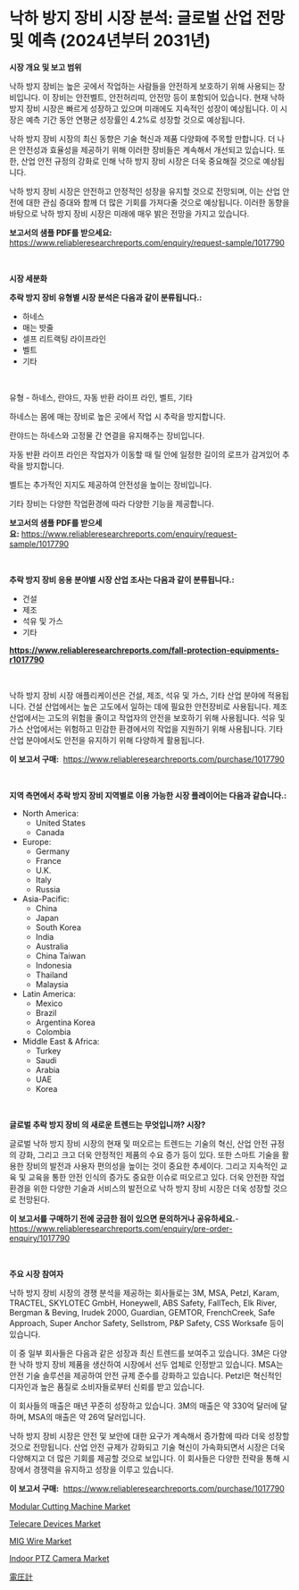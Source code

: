<p><h1>낙하 방지 장비 시장 분석: 글로벌 산업 전망 및 예측 (2024년부터 2031년)</h1></p><p><strong>시장 개요 및 보고 범위</strong></p>
<p><p>낙하 방지 장비는 높은 곳에서 작업하는 사람들을 안전하게 보호하기 위해 사용되는 장비입니다. 이 장비는 안전벨트, 안전허리띠, 안전망 등이 포함되어 있습니다. 현재 낙하 방지 장비 시장은 빠르게 성장하고 있으며 미래에도 지속적인 성장이 예상됩니다. 이 시장은 예측 기간 동안 연평균 성장률인 4.2%로 성장할 것으로 예상됩니다. </p><p>낙하 방지 장비 시장의 최신 동향은 기술 혁신과 제품 다양화에 주목할 만합니다. 더 나은 안전성과 효율성을 제공하기 위해 이러한 장비들은 계속해서 개선되고 있습니다. 또한, 산업 안전 규정의 강화로 인해 낙하 방지 장비 시장은 더욱 중요해질 것으로 예상됩니다. </p><p>낙하 방지 장비 시장은 안전하고 안정적인 성장을 유지할 것으로 전망되며, 이는 산업 안전에 대한 관심 증대와 함께 더 많은 기회를 가져다줄 것으로 예상됩니다. 이러한 동향을 바탕으로 낙하 방지 장비 시장은 미래에 매우 밝은 전망을 가지고 있습니다.</p></p>
<p><strong>보고서의 샘플 PDF를 받으세요:</strong> <a href="https://www.reliableresearchreports.com/enquiry/request-sample/1017790">https://www.reliableresearchreports.com/enquiry/request-sample/1017790</a></p>
<p>&nbsp;</p>
<p><strong>시장 세분화</strong></p>
<p><strong>추락 방지 장비 유형별 시장 분석은 다음과 같이 분류됩니다.:</strong></p>
<p><ul><li>하네스</li><li>매는 밧줄</li><li>셀프 리트랙팅 라이프라인</li><li>벨트</li><li>기타</li></ul></p>
<p>&nbsp;</p>
<p><p>유형 - 하네스, 란야드, 자동 반환 라이프 라인, 벨트, 기타</p><p>하네스는 몸에 매는 장비로 높은 곳에서 작업 시 추락을 방지합니다.</p><p>란야드는 하네스와 고정물 간 연결을 유지해주는 장비입니다.</p><p>자동 반환 라이프 라인은 작업자가 이동할 때 릴 안에 일정한 길이의 로프가 감겨있어 추락을 방지합니다.</p><p>벨트는 추가적인 지지도 제공하여 안전성을 높이는 장비입니다.</p><p>기타 장비는 다양한 작업환경에 따라 다양한 기능을 제공합니다.</p></p>
<p><strong>보고서의 샘플 PDF를 받으세요:</strong>&nbsp;<a href="https://www.reliableresearchreports.com/enquiry/request-sample/1017790">https://www.reliableresearchreports.com/enquiry/request-sample/1017790</a></p>
<p>&nbsp;</p>
<p><strong> 추락 방지 장비 응용 분야별 시장 산업 조사는 다음과 같이 분류됩니다.:</strong></p>
<p><ul><li>건설</li><li>제조</li><li>석유 및 가스</li><li>기타</li></ul></p>
<p><strong><a href="https://www.reliableresearchreports.com/fall-protection-equipments-r1017790">https://www.reliableresearchreports.com/fall-protection-equipments-r1017790</a></strong></p>
<p>&nbsp;</p>
<p><p>낙하 방지 장비 시장 애플리케이션은 건설, 제조, 석유 및 가스, 기타 산업 분야에 적용됩니다. 건설 산업에서는 높은 고도에서 일하는 데에 필요한 안전장비로 사용됩니다. 제조 산업에서는 고도의 위험을 줄이고 작업자의 안전을 보호하기 위해 사용됩니다. 석유 및 가스 산업에서는 위험하고 민감한 환경에서의 작업을 지원하기 위해 사용됩니다. 기타 산업 분야에서도 안전을 유지하기 위해 다양하게 활용됩니다.</p></p>
<p><strong>이 보고서 구매:</strong>&nbsp; <a href="https://www.reliableresearchreports.com/purchase/1017790">https://www.reliableresearchreports.com/purchase/1017790</a></p>
<p>&nbsp;</p>
<p><strong>지역 측면에서 추락 방지 장비 지역별로 이용 가능한 시장 플레이어는 다음과 같습니다.:</strong></p>
<p><ul>
    <li>
        North America:
        <ul>
            <li>United States</li>
            <li>Canada</li>
        </ul>
    </li>
    <li>
        Europe:
        <ul>
            <li>Germany</li>
            <li>France</li>
            <li>U.K.</li>
            <li>Italy</li>
            <li>Russia</li>
        </ul>
    </li>
    <li>
        Asia-Pacific:
        <ul>
            <li>China</li>
            <li>Japan</li>
            <li>South Korea</li>
            <li>India</li>
            <li>Australia</li>
            <li>China Taiwan</li>
            <li>Indonesia</li>
            <li>Thailand</li>
            <li>Malaysia</li>
        </ul>
    </li>
    <li>
        Latin America:
        <ul>
            <li>Mexico</li>
            <li>Brazil</li>
            <li>Argentina Korea</li>
            <li>Colombia</li>
        </ul>
    </li>
    <li>
        Middle East & Africa:
        <ul>
            <li>Turkey</li>
            <li>Saudi</li>
            <li>Arabia</li>
            <li>UAE</li>
            <li>Korea</li>
        </ul>
    </li>
    </ul></p>
<p>&nbsp;</p>
<p><strong>글로벌 추락 방지 장비 의 새로운 트렌드는 무엇입니까? 시장?</strong></p>
<p><p>글로벌 낙하 방지 장비 시장의 현재 및 떠오르는 트렌드는 기술의 혁신, 산업 안전 규정의 강화, 그리고 크고 더욱 안정적인 제품의 수요 증가 등이 있다. 또한 스마트 기술을 활용한 장비의 발전과 사용자 편의성을 높이는 것이 중요한 추세이다. 그리고 지속적인 교육 및 교육을 통한 안전 인식의 증가도 중요한 이슈로 떠오르고 있다. 더욱 안전한 작업환경을 위한 다양한 기술과 서비스의 발전으로 낙하 방지 장비 시장은 더욱 성장할 것으로 전망된다.</p></p>
<p><strong>이 보고서를 구매하기 전에 궁금한 점이 있으면 문의하거나 공유하세요.</strong>- <a href="https://www.reliableresearchreports.com/enquiry/pre-order-enquiry/1017790">https://www.reliableresearchreports.com/enquiry/pre-order-enquiry/1017790</a></p>
<p>&nbsp;</p>
<p><strong>주요 시장 참여자</strong></p>
<p><p>낙하 방지 장비 시장의 경쟁 분석을 제공하는 회사들로는 3M, MSA, Petzl, Karam, TRACTEL, SKYLOTEC GmbH, Honeywell, ABS Safety, FallTech, Elk River, Bergman & Beving, Irudek 2000, Guardian, GEMTOR, FrenchCreek, Safe Approach, Super Anchor Safety, Sellstrom, P&P Safety, CSS Worksafe 등이 있습니다.</p><p>이 중 일부 회사들은 다음과 같은 성장과 최신 트렌드를 보여주고 있습니다. 3M은 다양한 낙하 방지 장비 제품을 생산하여 시장에서 선두 업체로 인정받고 있습니다. MSA는 안전 기술 솔루션을 제공하여 안전 규제 준수를 강화하고 있습니다. Petzl은 혁신적인 디자인과 높은 품질로 소비자들로부터 신뢰를 받고 있습니다. </p><p>이 회사들의 매출은 매년 꾸준히 성장하고 있습니다. 3M의 매출은 약 330억 달러에 달하며, MSA의 매출은 약 26억 달러입니다.</p><p>낙하 방지 장비 시장은 안전 및 보안에 대한 요구가 계속해서 증가함에 따라 더욱 성장할 것으로 전망됩니다. 산업 안전 규제가 강화되고 기술 혁신이 가속화되면서 시장은 더욱 다양해지고 더 많은 기회를 제공할 것으로 보입니다. 이 회사들은 다양한 전략을 통해 시장에서 경쟁력을 유지하고 성장을 이루고 있습니다.</p></p>
<p><strong>이 보고서 구매:</strong>&nbsp;&nbsp;<a href="https://www.reliableresearchreports.com/purchase/1017790">https://www.reliableresearchreports.com/purchase/1017790</a></p>
<p><p><a href="https://view.publitas.com/reportprime-1/modular-cutting-machine-market-focuses-on-market-share-size-and-projected-forecast-till-2031/">Modular Cutting Machine Market</a></p><p><a href="https://angry-finch-aaf.notion.site/Telecare-Devices-Market-Competitive-Analysis-Market-Trends-and-Forecast-to-2031-4e279666a8d942f1859d8ae33f7f07b5">Telecare Devices Market</a></p><p><a href="https://issuu.com/reportprime-2/docs/mig-wire-market-size-2030.pptx">MIG Wire Market</a></p><p><a href="https://github.com/rahu1506/Market-Research-Report-List-4/blob/main/indoor-ptz-camera-market.md">Indoor PTZ Camera Market</a></p><p><a href="https://github.com/moulafa/Market-Research-Report-List-1/blob/main/220415031873.md">電圧計</a></p></p>